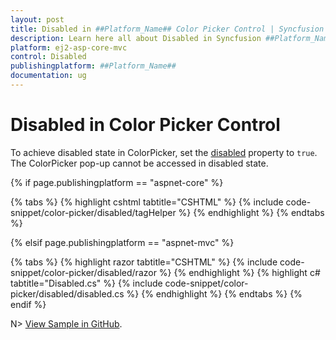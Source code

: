 ```yaml
---
layout: post
title: Disabled in ##Platform_Name## Color Picker Control | Syncfusion
description: Learn here all about Disabled in Syncfusion ##Platform_Name## Color Picker control of Syncfusion Essential JS 2 and more.
platform: ej2-asp-core-mvc
control: Disabled
publishingplatform: ##Platform_Name##
documentation: ug
---
```


# Disabled in Color Picker Control

To achieve disabled state in ColorPicker, set the [disabled](https://help.syncfusion.com/cr/aspnetcore-js2/Syncfusion.EJ2.Inputs.ColorPicker.html#Syncfusion_EJ2_Inputs_ColorPicker_Disabled) property to `true`. The ColorPicker pop-up cannot be accessed in disabled state.


{% if page.publishingplatform == "aspnet-core" %}

{% tabs %}
{% highlight cshtml tabtitle="CSHTML" %}
{% include code-snippet/color-picker/disabled/tagHelper %}
{% endhighlight %}
{% endtabs %}

{% elsif page.publishingplatform == "aspnet-mvc" %}

{% tabs %}
{% highlight razor tabtitle="CSHTML" %}
{% include code-snippet/color-picker/disabled/razor %}
{% endhighlight %}
{% highlight c# tabtitle="Disabled.cs" %}
{% include code-snippet/color-picker/disabled/disabled.cs %}
{% endhighlight %}
{% endtabs %}
{% endif %}

N> [View Sample in GitHub](https://github.com/SyncfusionExamples/ASP-NET-Core-UG-Examples/tree/main/ColorPicker/ColorPickerSample).